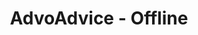 ---
layout: simple_page
style_id: simple_page
title: AdvoAdvice - Offline
description: Kompetente Rechtsberatung von erfahrenen Rechtsanwälten und Fachanwälten für Ihren Erfolg
intro_zeigen: true
intro_markdown: >-
  Wie es scheint, haben Sie aktuell keine Internetverbindung. Warum rufen Sie uns nicht einfach an?


  030 - 921 000 40
intro_cta_text: Jetzt anrufen
intro_cta_link: "tel:00493092100040"
sitemap: false
---